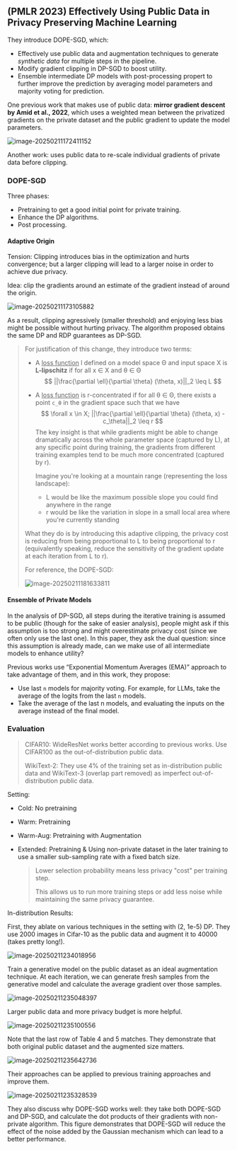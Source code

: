 ## (PMLR 2023) Effectively Using Public Data in Privacy Preserving Machine Learning

They introduce DOPE-SGD, which:

- Effectively use public data and augmentation techniques to generate *synthetic data* for multiple steps in the pipeline.
- Modify gradient clipping in DP-SGD to boost utility.
- Ensemble intermediate DP models with post-processing propert to further improve the prediction by averaging model parameters and majority voting for prediction.

One previous work that makes use of public data: **mirror gradient descent by Amid et al., 2022**, which uses a weighted mean between the privatized gradients on the private dataset and the public gradient to update the model parameters.

![image-20250211172411152](C:/Users/HP/AppData/Roaming/Typora/typora-user-images/image-20250211172411152.png)

Another work: uses public data to re-scale individual gradients of private data before clipping.

### DOPE-SGD

Three phases:

- Pretraining to get a good initial point for private training.
- Enhance the DP algorithms.
- Post processing.

#### Adaptive Origin

Tension: Clipping introduces bias in the optimization and hurts convergence; but a larger clipping will lead to a larger noise in order to achieve due privacy.

Idea: clip the gradients around an estimate of the gradient instead of around the origin.

![image-20250211173105882](./assets/image-20250211173105882.png)

As a result, clipping agressively (smaller threshold) and enjoying less bias might be possible without hurting privacy. The algorithm proposed obtains the same DP and RDP guarantees as DP-SGD.

> For justification of this change, they introduce two terms:
>
> - A <u>loss function</u> l defined on a model space Θ and input space X is **L-lipschitz** if for all x ∈ X and θ ∈ Θ
>   $$
>   ||\frac{\partial \ell}{\partial \theta} (\theta, x)||_2 \leq L
>   $$
>
> - A <u>loss function</u> is r-concentrated if for all θ ∈ Θ, there exists a point `c_θ` in the gradient space such that we have
>   $$
>   \forall x \in X; ||\frac{\partial \ell}{\partial \theta} (\theta, x) - c_\theta||_2 \leq r
>   $$
>   The key insight is that while gradients might be able to change dramatically across the whole parameter space (captured by L), at any specific point during training, the gradients from different training examples tend to be much more concentrated (captured by r).
>
>   Imagine you're looking at a mountain range (representing the loss landscape):
>
>   - L would be like the maximum possible slope you could find anywhere in the range
>   - r would be like the variation in slope in a small local area where you're currently standing
>
> What they do is by introducing this adaptive clipping, the privacy cost is reducing from being proportional to L to being proportional to r (equivalently speaking, reduce the sensitivity of the gradient update at each iteration from L to r).
>
> For reference, the DOPE-SGD:
>
> ![image-20250211181633811](./assets/image-20250211181633811.png)

#### Ensemble of Private Models

In the analysis of DP-SGD, all steps during the iterative training is assumed to be public (though for the sake of easier analysis), people might ask if this assumption is too strong and might overestimate privacy cost (since we often only use the last one). In this paper, they ask the dual question: since this assumption is already made, can we make use of all intermediate models to enhance utility?

Previous works use “Exponential Momentum Averages (EMA)” approach to take advantage of them, and in this work, they propose:

- Use last `n` models for majority voting. For example, for LLMs, take the average of the logits from the last `n` models.
- Take the average of the last n models, and evaluating the inputs on the average instead of the final model.

### Evaluation

> CIFAR10: WideResNet works better according to previous works. Use CIFAR100 as the out-of-distribution public data.
>
> WikiText-2: They use 4% of the training set as in-distribution public data and WikiText-3 (overlap part removed) as imperfect out-of-distribution public data.

Setting:

- Cold: No pretraining

- Warm: Pretraining

- Warm-Aug: Pretraining with Augmentation

- Extended: Pretraining & Using non-private dataset in the later training to use a smaller sub-sampling rate with a fixed batch size.

  > Lower selection probability means less privacy "cost" per training step.
  >
  > This allows us to run more training steps or add less noise while maintaining the same privacy guarantee.

In-distribution Results:

First, they ablate on various techniques in the setting with (2, 1e-5) DP. They use 2000 images in Cifar-10 as the public data and augment it to 40000 (takes pretty long!).

![image-20250211234018956](./assets/image-20250211234018956.png)

Train a generative model on the public dataset as an ideal augmentation technique. At each iteration, we can generate fresh samples from the generative model and calculate the average gradient over those samples.

![image-20250211235048397](./assets/image-20250211235048397.png)

Larger public data and more privacy budget is more helpful.

![image-20250211235100556](./assets/image-20250211235100556.png)

Note that the last row of Table 4 and 5 matches. They demonstrate that both original public dataset and the augmented size matters.

![image-20250211235642736](./assets/image-20250211235642736.png)

Their approaches can be applied to previous training approaches and improve them.

![image-20250211235328539](./assets/image-20250211235328539.png)

They also discuss why DOPE-SGD works well: they take both DOPE-SGD and DP-SGD, and calculate the dot products of their gradients with non-private algorithm. This figure demonstrates that DOPE-SGD will reduce the effect of the noise added by the Gaussian mechanism which can lead to a better performance.